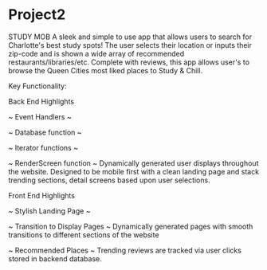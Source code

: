 # Project2
STUDY MOB
A sleek and simple to use app that allows users to search for Charlotte's best study spots! The user selects their location or inputs their zip-code and is shown a wide array of recommended restaurants/libraries/etc. Complete with reviews, this app allows user's to browse the Queen Cities most liked places to Study & Chill.

Key Functionality:

Back End Highlights

~ Event Handlers ~

~ Database function ~ 

~ Iterator functions ~

~ RenderScreen function ~ Dynamically generated user displays throughout the website. Designed to be mobile first with a clean landing page and stack trending sections, detail screens based upon user selections.

Front End Highlights

~ Stylish Landing Page ~ 

~ Transition to Display Pages ~ Dynamically generated pages with smooth transitions to different sections of the website

~ Recommended Places ~ Trending reviews are tracked via user clicks stored in backend database.